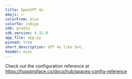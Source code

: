 ```yaml
---
title: OpenGPT 4o
emoji: 🔥
colorFrom: blue
colorTo: indigo
sdk: gradio
sdk_version: 4.32.0
app_file: app.py
pinned: true
short_description: GPT 4o like bot.
header: mini
---
```


Check out the configuration reference at https://huggingface.co/docs/hub/spaces-config-reference